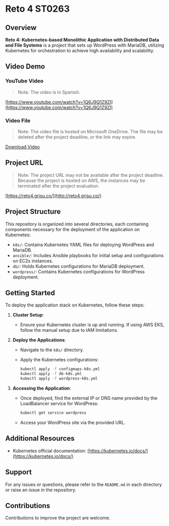 # Reto 4 ST0263

## Overview

**Reto 4: Kubernetes-based Monolithic Application with Distributed Data and File Systems** is a project that sets up WordPress with MariaDB, utilizing Kubernetes for orchestration to achieve high availability and scalability.

## Video Demo

### YouTube Video

> Note: The video is in Spanish.

[https://www.youtube.com/watch?v=1Q6J9Q1Z9ZI](https://www.youtube.com/watch?v=1Q6J9Q1Z9ZI)

### Video File

> Note: The video file is hosted on Microsoft OneDrive. The file may be deleted after the project deadline, or the link may expire.

[Download Video](https://eafit-my.sharepoint.com/:f:/g/personal/jmyoungh_eafit_edu_co/EqG2SpIDLkZEn6wx4W2fkokBUc4WQeDwOSnlkEPZKmmdew?e=dor0tZ)

## Project URL

> Note: The project URL may not be available after the project deadline. Because the project is hosted on AWS, the instances may be terminated after the project evaluation.

[https://reto4.grisu.co/](http://reto4.grisu.co/)

## Project Structure

This repository is organized into several directories, each containing components necessary for the deployment of the application on Kubernetes:

- `k8s/`: Contains Kubernetes YAML files for deploying WordPress and MariaDB.
- `ansible/`: Includes Ansible playbooks for initial setup and configurations on EC2s instances.
- `db/`: Holds Kubernetes configurations for MariaDB deployment.
- `wordpress/`: Contains Kubernetes configurations for WordPress deployment.

## Getting Started

To deploy the application stack on Kubernetes, follow these steps:

1. **Cluster Setup**:

   - Ensure your Kubernetes cluster is up and running. If using AWS EKS, follow the manual setup due to IAM limitations.

2. **Deploy the Applications**:

   - Navigate to the `k8s/` directory.
   - Apply the Kubernetes configurations:

     ```bash
     kubectl apply -f configmaps-k8s.yml
     kubectl apply -f db-k8s.yml
     kubectl apply -f wordpress-k8s.yml
     ```

3. **Accessing the Application**:
   - Once deployed, find the external IP or DNS name provided by the LoadBalancer service for WordPress:

     ```bash
     kubectl get service wordpress
     ```

   - Access your WordPress site via the provided URL.

## Additional Resources

- Kubernetes official documentation: [https://kubernetes.io/docs/](https://kubernetes.io/docs/)

## Support

For any issues or questions, please refer to the `README.md` in each directory or raise an issue in the repository.

## Contributions

Contributions to improve the project are welcome.
